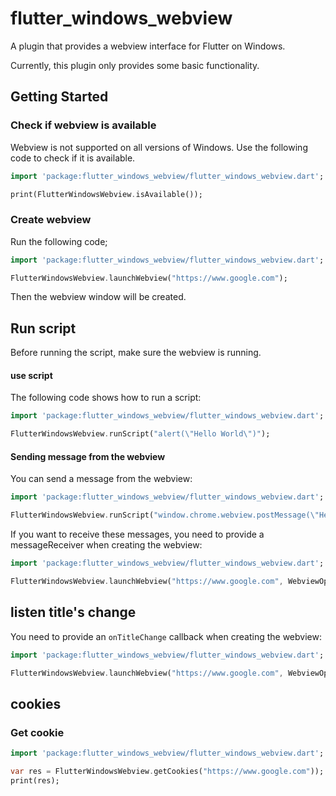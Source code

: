# flutter_windows_webview

A plugin that provides a webview interface for Flutter on Windows.

Currently, this plugin only provides some basic functionality.

## Getting Started

### Check if webview is available
Webview is not supported on all versions of Windows. Use the following code to check if it is available.

```dart
import 'package:flutter_windows_webview/flutter_windows_webview.dart';

print(FlutterWindowsWebview.isAvailable());
```

### Create webview
Run the following code;
```dart
import 'package:flutter_windows_webview/flutter_windows_webview.dart';

FlutterWindowsWebview.launchWebview("https://www.google.com");
```
Then the webview window will be created.

## Run script
Before running the script, make sure the webview is running.

#### use script
The following code shows how to run a script:
```dart
import 'package:flutter_windows_webview/flutter_windows_webview.dart';

FlutterWindowsWebview.runScript("alert(\"Hello World\")");
```

#### Sending message from the webview
You can send a message from the webview:
```dart
import 'package:flutter_windows_webview/flutter_windows_webview.dart';

FlutterWindowsWebview.runScript("window.chrome.webview.postMessage(\"Hello World\")");
```

If you want to receive these messages, you need to provide a messageReceiver when creating the webview:

```dart
import 'package:flutter_windows_webview/flutter_windows_webview.dart';

FlutterWindowsWebview.launchWebview("https://www.google.com", WebviewOptions(messageReceiver: (message) => print(message)));
```

## listen title's change
You need to provide an `onTitleChange` callback when creating the webview:
```dart
import 'package:flutter_windows_webview/flutter_windows_webview.dart';

FlutterWindowsWebview.launchWebview("https://www.google.com", WebviewOptions(onTitleChange: (message) => print(message)));
```

## cookies

### Get cookie
```dart
import 'package:flutter_windows_webview/flutter_windows_webview.dart';

var res = FlutterWindowsWebview.getCookies("https://www.google.com"));
print(res);
```